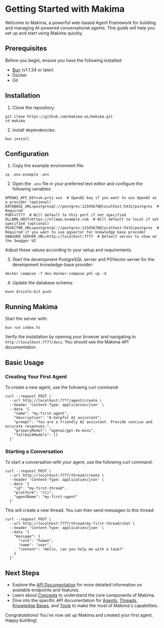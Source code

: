 # Getting Started with Makima

Welcome to Makima, a powerful web-based Agent Framework for building and managing AI-powered conversational agents. This guide will help you set up and start using Makima quickly.

## Prerequisites

Before you begin, ensure you have the following installed:

- [Bun](https://bun.sh) (v1.1.34 or later)
- Docker
- Git

## Installation

1. Clone the repository:

```shellscript
git clone https://github.com/makima-ai/makima.git
cd makima
```

2. Install dependencies:

```shellscript
bun install
```

## Configuration

1. Copy the example environment file:

```shellscript
cp .env.example .env
```

2. Open the `.env` file in your preferred text editor and configure the following variables:

```plaintext
OPENAI_API_KEY=sk-proj-xxx  # OpenAI key if you want to use OpenAI as a provider (optional)
DATABASE_URL=postgresql://postgres:12345678@localhost:5432/postgres  # Required
PORT=7777  # Will default to this port if not specified
OLLAMA_HOST=https://ollama.example.com  # Will default to local if not specified (optional)
PGVECTOR_URL=postgresql://postgres:12345678@localhost:5433/postgres  # Required if you want to use pgvector for knowledge base provider
SWAGGER_SERVER_URL=http://localhost:7777  # Default server to show on the Swagger UI
```

Adjust these values according to your setup and requirements.

3. Start the development PostgreSQL server and PGVector server for the development knowledge-base provider:

```shellscript
docker compose -f dev-docker-compose.yml up -d
```

4. Update the database schema:

```shellscript
bunx drizzle-kit push
```

## Running Makima

Start the server with:

```shellscript
bun run index.ts
```

Verify the installation by opening your browser and navigating to `http://localhost:7777/docs`. You should see the Makima API documentation.

## Basic Usage

### Creating Your First Agent

To create a new agent, use the following curl command:

```shellscript
curl --request POST \
  --url http://localhost:7777/agent/create \
  --header 'Content-Type: application/json' \
  --data '{
    "name": "my-first-agent",
    "description": "A helpful AI assistant",
    "prompt": "You are a friendly AI assistant. Provide concise and accurate responses.",
    "primaryModel": "openai/gpt-4o-mini",
    "fallbackModels": []
  }'
```

### Starting a Conversation

To start a conversation with your agent, use the following curl command:

```shellscript
curl --request POST \
  --url http://localhost:7777/thread/create \
  --header 'Content-Type: application/json' \
  --data '{
    "id": "my-first-thread",
    "platform": "cli",
    "agentName": "my-first-agent"
  }'
```

This will create a new thread. You can then send messages to this thread:

```shellscript
curl --request POST \
  --url http://localhost:7777/thread/my-first-thread/chat \
  --header 'Content-Type: application/json' \
  --data '{
    "message": {
      "role": "human",
      "name": "user",
      "content": "Hello, can you help me with a task?"
    }
  }'
```

## Next Steps

- Explore the [API Documentation](docs/api/) for more detailed information on available endpoints and features.
- Learn about [Concepts](docs/concepts.md) to understand the core components of Makima.
- Dive into the specific API documentation for [Agents](docs/api/agents.md), [Threads](docs/api/threads.md), [Knowledge Bases](docs/api/knowledge_bases.md), and [Tools](docs/api/tools.md) to make the most of Makima's capabilities.

Congratulations! You've now set up Makima and created your first agent. Happy building!
